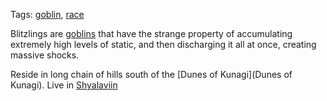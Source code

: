 Tags: [goblin](Goblins), [race](Races)

Blitzlings are [goblins](Goblins) that have the strange property of accumulating extremely high levels of static, and then discharging it all at once, creating massive shocks.

Reside in long chain of hills south of the [Dunes of Kunagi](Dunes of Kunagi). Live in [Shyalaviin](Shyalaviin)